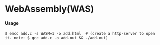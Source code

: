 # WebAssembly(WAS)

#### Usage

```
$ emcc add.c -s WASM=1 -o add.html  # (create a http-server to open it. note: $ gcc add.c -o add.out && ./add.out)
```
